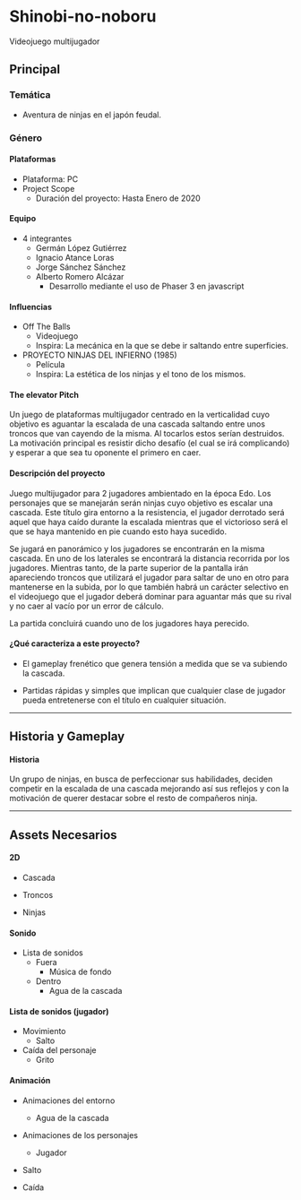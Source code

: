 # Shinobi-no-noboru
Videojuego multijugador

## Principal
### Temática
- Aventura de ninjas en el japón feudal.
### Género
#### Plataformas
- Plataforma: PC
- Project Scope 
	- Duración del proyecto: Hasta Enero de 2020
#### Equipo
- 4 integrantes
  - Germán López Gutiérrez
  - Ignacio Atance Loras
  - Jorge Sánchez Sánchez
  - Alberto Romero Alcázar
	- Desarrollo mediante el uso de Phaser 3 en javascript
#### Influencias
- Off The Balls
	- Videojuego
  - Inspira: La mecánica en la que se debe ir saltando entre superficies.
- PROYECTO NINJAS DEL INFIERNO (1985)
	- Película
	- Inspira: La estética de los ninjas y el tono de los mismos.
#### The elevator Pitch
Un juego de plataformas multijugador centrado en la verticalidad cuyo objetivo es aguantar la escalada de una cascada saltando entre unos troncos que van cayendo de la misma. Al tocarlos estos serían destruidos. La motivación principal es resistir dicho desafío (el cual se irá complicando) y esperar a que sea tu oponente el primero en caer.

#### Descripción del proyecto

Juego multijugador para 2 jugadores ambientado en la época Edo. Los personajes que se manejarán serán ninjas cuyo objetivo es escalar una cascada. Este título gira entorno a la resistencia, el jugador derrotado será aquel que haya caído durante la escalada mientras que el victorioso será el que se haya mantenido en pie cuando esto haya sucedido.

Se jugará en panorámico y los jugadores se encontrarán en la misma cascada. En uno de los laterales se encontrará la distancia recorrida por los jugadores. Mientras tanto, de la parte superior de la pantalla irán apareciendo troncos que utilizará el jugador para saltar de uno en otro para mantenerse en la subida, por lo que también habrá un carácter selectivo en el videojuego que el jugador deberá dominar para aguantar más que su rival y no caer al vacío por un error de cálculo.

La partida concluirá cuando uno de los jugadores haya perecido.

#### ¿Qué caracteriza a este proyecto?
- El gameplay frenético que genera tensión a medida que se va subiendo la cascada. 

- Partidas rápidas y simples que implican que cualquier clase de jugador pueda entretenerse con el título en cualquier situación.

--------------------

## Historia y Gameplay
#### Historia

Un grupo de ninjas, en busca de perfeccionar sus habilidades, deciden competir en la escalada de una cascada mejorando así sus reflejos y con la motivación de querer destacar sobre el resto de compañeros ninja.

--------------------

## Assets Necesarios
#### 2D
 - Cascada

 - Troncos

 - Ninjas 
#### Sonido
- Lista de sonidos
	- Fuera
		- Música de fondo
	- Dentro
		- Agua de la cascada

#### Lista de sonidos (jugador)
- Movimiento
	- Salto
- Caída del personaje
	- Grito

#### Animación
- Animaciones del entorno 
	- Agua de la cascada

- Animaciones de los personajes 
	- Jugador
- Salto
- Caída


